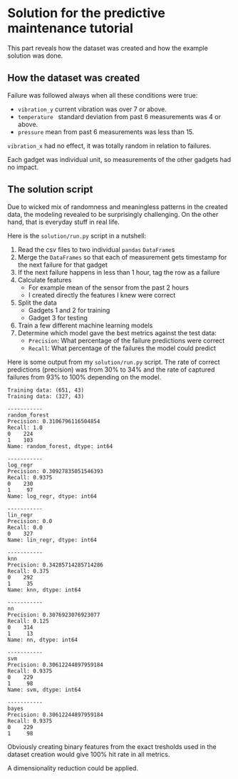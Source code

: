 # Solution for the predictive maintenance tutorial

This part reveals how the dataset was created and how the example solution was done.

## How the dataset was created

Failure was followed always when all these conditions were true:
- `vibration_y` current vibration was over 7 or above.
- `temperature ` standard deviation from past 6 measurements was 4 or above.
- `pressure` mean from past 6 measurements was less than 15.

`vibration_x` had no effect, it was totally random in relation to failures.

Each gadget was individual unit, so measurements of the other gadgets had no impact.

## The solution script
Due to wicked mix of randomness and meaningless patterns in the created data, the modeling revealed to be surprisingly challenging. On the other hand, that is everyday stuff in real life.

Here is the `solution/run.py` script in a nutshell:
1. Read the csv files to two individual `pandas` `DataFrame`s
2. Merge the `DataFrames` so that each of measurement gets timestamp for the next failure for that gadget
3. If the next failure happens in less than 1 hour, tag the row as a failure
4. Calculate features
    * For example mean of the sensor from the past 2 hours
    * I created directly the features I knew were correct
5. Split the data
    * Gadgets 1 and 2 for training
    * Gadget 3 for testing
6. Train a few different machine learning models
7. Determine which model gave the best metrics against the test data:
    * `Precision`: What percentage of the failure predictions were correct
    * `Recall`: What percentage of the failures the model could predict

Here is some output from my `solution/run.py` script. The rate of correct predictions (precision) was from 30% to 34% and the rate of captured failures from 93% to 100% depending on the model.
```
Training data: (651, 43)
Training data: (327, 43)

-----------
random_forest
Precision: 0.3106796116504854
Recall: 1.0
0    224
1    103
Name: random_forest, dtype: int64

-----------
log_regr
Precision: 0.30927835051546393
Recall: 0.9375
0    230
1     97
Name: log_regr, dtype: int64

-----------
lin_regr
Precision: 0.0
Recall: 0.0
0    327
Name: lin_regr, dtype: int64

-----------
knn
Precision: 0.34285714285714286
Recall: 0.375
0    292
1     35
Name: knn, dtype: int64

-----------
nn
Precision: 0.3076923076923077
Recall: 0.125
0    314
1     13
Name: nn, dtype: int64

-----------
svm
Precision: 0.30612244897959184
Recall: 0.9375
0    229
1     98
Name: svm, dtype: int64

-----------
bayes
Precision: 0.30612244897959184
Recall: 0.9375
0    229
1     98
```

Obviously creating binary features from the exact tresholds used in the dataset creation would give 100% hit rate in all metrics.

A dimensionality reduction could be applied.